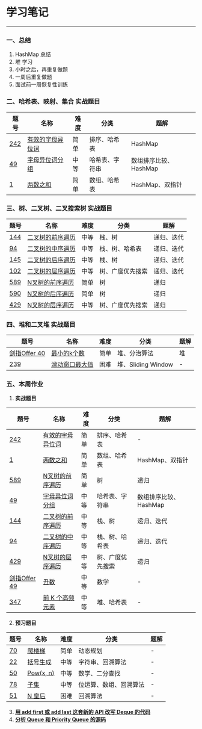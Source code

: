 # 学习笔记

--------------

### **一、总结**
1. HashMap 总结
2. 堆 学习
3.  小时之后，再重复做题
4. 一周后重复做题
5. 面试前一周恢复性训练

### **二、哈希表、映射、集合 实战题目**
 题号   |   名称  |  难度  |   分类  |   题解    
 ----- | ------ | ------ | ------- | --------- 
 [242](https://leetcode-cn.com/problems/valid-anagram/description/ "有效的字母异位词") | [有效的字母异位词](https://leetcode-cn.com/problems/valid-anagram/description/ "有效的字母异位词") | 简单 | 排序、哈希表| HashMap
 [49](https://leetcode-cn.com/problems/group-anagrams/ "字母异位词分组") | [字母异位词分组](https://leetcode-cn.com/problems/group-anagrams/ "字母异位词分组") | 中等 | 哈希表、字符串 | 数组排序比较、HashMap
 [1](https://leetcode-cn.com/problems/two-sum/description/ "两数之和") | [两数之和](https://leetcode-cn.com/problems/two-sum/description/ "两数之和") | 简单 | 数组、哈希表 | HashMap、双指针 

### **三、树、二叉树、二叉搜索树 实战题目**
 题号   |   名称  |  难度  |   分类  |   题解    
 ----- | ------ | ------ | ------- | --------- 
 [144](https://leetcode-cn.com/problems/binary-tree-preorder-traversal/ "二叉树的前序遍历") | [二叉树的前序遍历](https://leetcode-cn.com/problems/binary-tree-preorder-traversal/ "二叉树的前序遍历") | 中等 | 栈、树 | 递归、迭代
 [94](https://leetcode-cn.com/problems/binary-tree-inorder-traversal/ "二叉树的中序遍历") | [二叉树的中序遍历](https://leetcode-cn.com/problems/binary-tree-inorder-traversal/ "二叉树的中序遍历") | 中等 | 栈、树、哈希表 | 递归、迭代
 [145](https://leetcode-cn.com/problems/binary-tree-postorder-traversal/ "二叉树的后序遍历") | [二叉树的后序遍历](https://leetcode-cn.com/problems/binary-tree-postorder-traversal/ "二叉树的后序遍历") | 中等 | 栈、树 | 递归、迭代
 [102](https://leetcode-cn.com/problems/binary-tree-level-order-traversal/ "二叉树的层序遍历") | [二叉树的层序遍历](https://leetcode-cn.com/problems/binary-tree-level-order-traversal/ "二叉树的层序遍历") | 中等 | 树、广度优先搜索 | 递归、迭代
 [589](https://leetcode-cn.com/problems/n-ary-tree-preorder-traversal/ "N叉树的前序遍历") | [N叉树的前序遍历](https://leetcode-cn.com/problems/n-ary-tree-preorder-traversal/ "N叉树的前序遍历") | 简单 | 树 | 递归
 [590](https://leetcode-cn.com/problems/n-ary-tree-postorder-traversal/ "N叉树的后序遍历") | [N叉树的后序遍历](https://leetcode-cn.com/problems/n-ary-tree-postorder-traversal/ "N叉树的后序遍历") | 简单 | 树 | 递归
 [429](https://leetcode-cn.com/problems/n-ary-tree-level-order-traversal/ "N叉树的层序遍历") | [N叉树的层序遍历](https://leetcode-cn.com/problems/n-ary-tree-level-order-traversal/ "N叉树的层序遍历") | 中等 | 树、广度优先搜索 | 递归
 
### **四、堆和二叉堆 实战题目**
 题号   |   名称  |  难度  |   分类  |   题解    
 ----- | ------ | ------ | ------- | --------- 
 [剑指Offer 40](https://leetcode-cn.com/problems/zui-xiao-de-kge-shu-lcof/ "最小的k个数") | [最小的k个数](https://leetcode-cn.com/problems/zui-xiao-de-kge-shu-lcof/ "最小的k个数") | 简单 | 堆、分治算法 | 堆
 [239](ttps://leetcode-cn.com/problems/sliding-window-maximum/ "滑动窗口最大值") | [滑动窗口最大值](https://leetcode-cn.com/problems/sliding-window-maximum/ "滑动窗口最大值") | 困难 | 堆、Sliding Window | -
 
### **五、本周作业**

1. **实战题目**

  题号   |   名称  |  难度  |   分类  |   题解    
 ----- | ------ | ------ | ------- | --------- 
[242](https://leetcode-cn.com/problems/valid-anagram/description/ "有效的字母异位词") | [有效的字母异位词](https://leetcode-cn.com/problems/valid-anagram/description/ "有效的字母异位词") | 简单 | 排序、哈希表 | - 
[1](https://leetcode-cn.com/problems/two-sum/description/ "两数之和") | [两数之和](https://leetcode-cn.com/problems/two-sum/description/ "两数之和") | 简单 | 数组、哈希表 | HashMap、双指针 
[589](https://leetcode-cn.com/problems/n-ary-tree-preorder-traversal/ "N叉树的前序遍历") | [N叉树的前序遍历](https://leetcode-cn.com/problems/n-ary-tree-preorder-traversal/ "N叉树的前序遍历") | 简单 | 树 | 递归
[49](https://leetcode-cn.com/problems/group-anagrams/ "字母异位词分组") | [字母异位词分组](https://leetcode-cn.com/problems/group-anagrams/ "字母异位词分组") | 中等 | 哈希表、字符串 | 数组排序比较、HashMap
[144](https://leetcode-cn.com/problems/binary-tree-preorder-traversal/ "二叉树的前序遍历") | [二叉树的前序遍历](https://leetcode-cn.com/problems/binary-tree-preorder-traversal/ "二叉树的前序遍历") | 中等 | 栈、树 | 递归、迭代
[94](https://leetcode-cn.com/problems/binary-tree-inorder-traversal/ "二叉树的中序遍历") | [二叉树的中序遍历](https://leetcode-cn.com/problems/binary-tree-inorder-traversal/ "二叉树的中序遍历") | 中等 | 栈、树、哈希表 | 递归、迭代
[429](https://leetcode-cn.com/problems/n-ary-tree-level-order-traversal/ "N叉树的层序遍历") | [N叉树的层序遍历](https://leetcode-cn.com/problems/n-ary-tree-level-order-traversal/ "N叉树的层序遍历") | 中等 | 树、广度优先搜索 | 递归
[剑指Offer 49](https://leetcode-cn.com/problems/chou-shu-lcof/ "丑数") | [丑数](https://leetcode-cn.com/problems/chou-shu-lcof/ "丑数") | 中等 | 数学 | -
[347](https://leetcode-cn.com/problems/top-k-frequent-elements/ "前 K 个高频元素") | [前 K 个高频元素](https://leetcode-cn.com/problems/top-k-frequent-elements/ "前 K 个高频元素") | 中等 | 堆、哈希表 | -


2. **预习题目**

 题号   |   名称  |  难度  |   分类  |   题解    
 ----- | ------ | ------ | ------- | --------- 
[70](https://leetcode-cn.com/problems/climbing-stairs/ "爬楼梯") | [爬楼梯](https://leetcode-cn.com/problems/climbing-stairs/ "爬楼梯") | 简单 | 动态规划 | -
[22](https://leetcode-cn.com/problems/generate-parentheses/ "括号生成") | [括号生成](https://leetcode-cn.com/problems/generate-parentheses/ "括号生成") | 中等 | 字符串、回溯算法 | - 
[50](https://leetcode-cn.com/problems/powx-n/ "Pow(x, n)") | [Pow(x, n)](https://leetcode-cn.com/problems/powx-n/ "Pow(x, n)") | 中等 | 数学、二分查找 | - 
[78](https://leetcode-cn.com/problems/subsets/ "子集") | [子集](https://leetcode-cn.com/problems/subsets/ "子集") | 中等 | 位运算、数组、回溯算法 | -
[51](https://leetcode-cn.com/problems/n-queens/ "N 皇后") | [N 皇后](https://leetcode-cn.com/problems/n-queens/ "N 皇后") | 困难 | 回溯算法 | -

3. **[用 add first 或 add last 这套新的 API 改写 Deque 的代码](https://github.com/CodeFlow-Jun/algorithm016/blob/master/Week_01/DemoStackQueueDeque.java "用 add first 或 add last 这套新的 API 改写 Deque 的代码")**
4. **[分析 Queue 和 Priority Queue 的源码](https://github.com/CodeFlow-Jun/algorithm016/blob/master/Week_01/%E5%88%86%E6%9E%90%20Queue%20%E5%92%8C%20Priority%20Queue%20%E7%9A%84%E6%BA%90%E7%A0%81.md "分析 Queue 和 Priority Queue 的源码")**




